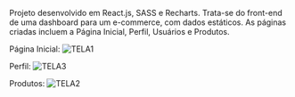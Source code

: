 Projeto desenvolvido em React.js, SASS e Recharts. Trata-se do front-end de uma dashboard para um e-commerce, com dados estáticos. As páginas criadas incluem a Página Inicial, Perfil, Usuários e Produtos.

Página Inicial:
![TELA1](https://github.com/user-attachments/assets/989bebdc-af3c-4e61-80af-95ade3e30a3f)

Perfil:
![TELA3](https://github.com/user-attachments/assets/3a1fc7c4-a7f2-4a9a-9c74-5f89e6b72517)

Produtos:
![TELA2](https://github.com/user-attachments/assets/ac7b734f-a27b-4271-8f1a-1191b1d4ae94)
